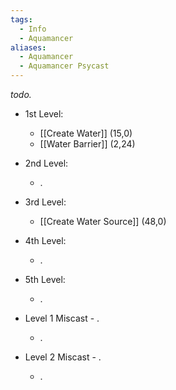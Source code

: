 ```yaml
---
tags:
  - Info
  - Aquamancer
aliases:
  - Aquamancer
  - Aquamancer Psycast
---
```

*todo.*

- 1st Level:
	- [[Create Water]] (15,0)
	- [[Water Barrier]] (2,24)
- 2nd Level:
	- .
- 3rd Level:
	- [[Create Water Source]] (48,0)
- 4th Level:
	- .
- 5th Level:
	- .

- Level 1 Miscast - .
	- .
- Level 2 Miscast - .
	- .